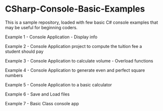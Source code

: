 # CSharp-Console-Basic-Examples
This is a sample repository, loaded with few basic C# console examples that may be useful for beginning coders.

Example 1 - Console Application - Display info

Example 2 - Console Application project to compute the tuition fee a student should pay

Example 3 - Console Application to calculate volume - Overload functions

Example 4 - Console Application to generate even and perfect square numbers

Example 5 - Console Application to a basic calculator

Example 6 - Save and Load files 

Example 7 - Basic Class console app
